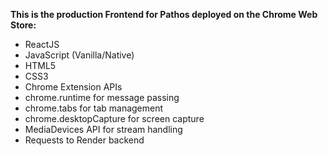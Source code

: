 **This is the production Frontend for Pathos deployed on the Chrome Web Store:**
- ReactJS
- JavaScript (Vanilla/Native)
- HTML5
- CSS3
- Chrome Extension APIs
- chrome.runtime for message passing
- chrome.tabs for tab management
- chrome.desktopCapture for screen capture
- MediaDevices API for stream handling
- Requests to Render backend
